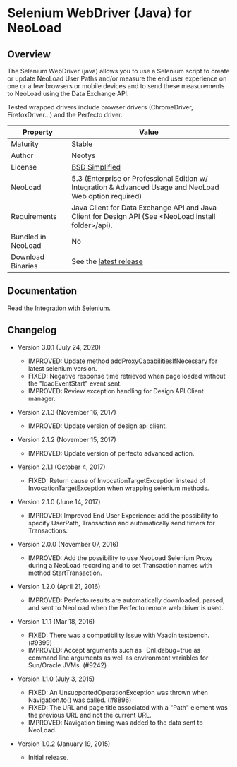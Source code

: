 # Selenium WebDriver (Java) for NeoLoad

## Overview

The Selenium WebDriver (java) allows you to use a Selenium script to create or update NeoLoad User Paths and/or measure the end user experience on one or a few browsers or mobile devices and to send these measurements to NeoLoad using the Data Exchange API.

Tested wrapped drivers include browser drivers (ChromeDriver, FirefoxDriver…) and the Perfecto driver.

| Property          | Value             |
| ----------------    | ----------------   |
| Maturity           | Stable|
| Author             | Neotys |
| License           | [BSD Simplified](https://www.neotys.com/documents/legal/bsd-neotys.txt) |
| NeoLoad         | 5.3 (Enterprise or Professional Edition w/ Integration & Advanced Usage and NeoLoad Web option required)|
| Requirements | Java Client for Data Exchange API and Java Client for Design API (See &lt;NeoLoad install folder&gt;/api).|
| Bundled in NeoLoad | No |
| Download Binaries    | See the [latest release](https://github.com/Neotys-Labs/Selenium-WebDriver-Java/releases/latest)

## Documentation
Read the [Integration with Selenium](https://www.neotys.com/documents/doc/neoload/latest/en/html/#8266.htm).

## Changelog

- Version 3.0.1 (July 24, 2020)
    - IMPROVED: Update method addProxyCapabilitiesIfNecessary for latest selenium version.
    - FIXED: Negative response time retrieved when page loaded without the "loadEventStart" event sent.
    - IMPROVED: Review exception handling for Design API Client manager.

- Version 2.1.3 (November 16, 2017)
    - IMPROVED: Update version of design api client.
  
- Version 2.1.2 (November 15, 2017)
    - IMPROVED: Update version of perfecto advanced action.
    
- Version 2.1.1 (October 4, 2017)
    - FIXED: Return cause of InvocationTargetException instead of InvocationTargetException when wrapping selenium methods.

- Version 2.1.0 (June 14, 2017)
    - IMPROVED: Improved End User Experience: add the possibility to specify UserPath, Transaction and automatically send timers for Transactions.

- Version 2.0.0 (November 07, 2016)
    - IMPROVED: Add the possibility to use NeoLoad Selenium Proxy during a NeoLoad recording and to set Transaction names with method StartTransaction.

- Version 1.2.0 (April 21, 2016)
    - IMPROVED: Perfecto results are automatically downloaded, parsed, and sent to NeoLoad when the Perfecto remote web driver is used.

- Version 1.1.1 (Mar 18, 2016)
    - FIXED: There was a compatibility issue with Vaadin testbench. (#9399)
    - IMPROVED: Accept arguments such as -Dnl.debug=true as command line arguments as well as environment variables for Sun/Oracle JVMs. (#9242)

- Version 1.1.0 (July 3, 2015)
    - FIXED: An UnsupportedOperationException was thrown when Navigation.to() was called. (#8896)
    - FIXED: The URL and page title associated with a "Path" element was the previous URL and not the current URL.
    - IMPROVED: Navigation timing was added to the data sent to NeoLoad.

- Version 1.0.2 (January 19, 2015)
    - Initial release.






 

